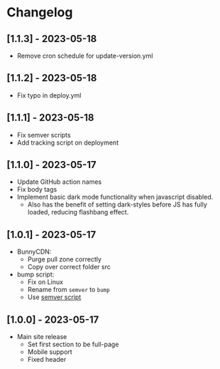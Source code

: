 # Changelog

## [1.1.3] - 2023-05-18

- Remove cron schedule for update-version.yml

## [1.1.2] - 2023-05-18

- Fix typo in deploy.yml

## [1.1.1] - 2023-05-18

- Fix semver scripts
- Add tracking script on deployment

## [1.1.0] - 2023-05-17

- Update GitHub action names
- Fix body tags
- Implement basic dark mode functionality when javascript disabled.
  - Also has the benefit of setting dark-styles before JS has fully loaded, reducing flashbang effect.

## [1.0.1] - 2023-05-17

- BunnyCDN:
  - Purge pull zone correctly
  - Copy over correct folder src
- bump script:
  - Fix on Linux
  - Rename from `semver` to `bump`
  - Use [semver script](https://github.com/fsaintjacques/semver-tool)

## [1.0.0] - 2023-05-17

- Main site release
  - Set first section to be full-page
  - Mobile support
  - Fixed header
